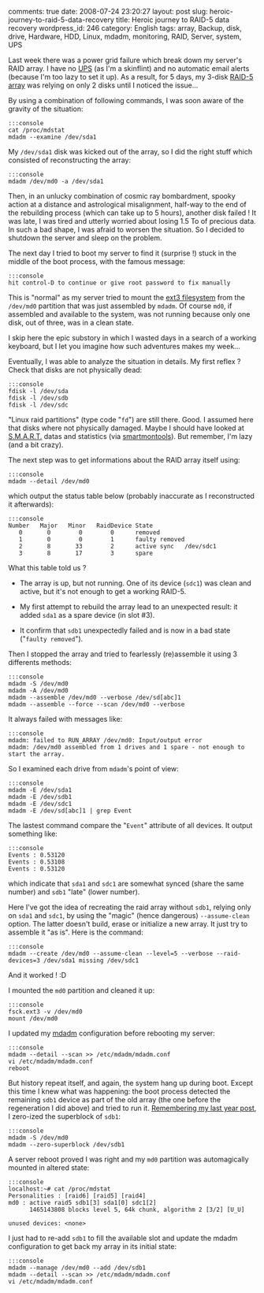 comments: true
date: 2008-07-24 23:20:27
layout: post
slug: heroic-journey-to-raid-5-data-recovery
title: Heroic journey to RAID-5 data recovery
wordpress_id: 246
category: English
tags: array, Backup, disk, drive, Hardware, HDD, Linux, mdadm, monitoring, RAID, Server, system, UPS

Last week there was a power grid failure which break down my server's RAID array. I have no [UPS](http://en.wikipedia.org/wiki/Uninterruptible_power_supply) (as I'm a skinflint) and no automatic email alerts (because I'm too lazy to set it up). As a result, for 5 days, my 3-disk [RAID-5 array](http://en.wikipedia.org/wiki/RAID_5) was relying on only 2 disks until I noticed the issue...

By using a combination of following commands, I was soon aware of the gravity of the situation:

    :::console
    cat /proc/mdstat
    mdadm --examine /dev/sda1

My `/dev/sda1` disk was kicked out of the array, so I did the right stuff which consisted of reconstructing the array:

    :::console
    mdadm /dev/md0 -a /dev/sda1

Then, in an unlucky combination of cosmic ray bombardment, spooky action at a distance and astrological misalignment, half-way to the end of the rebuilding process (which can take up to 5 hours), another disk failed ! It was late, I was tired and utterly worried about losing 1.5 To of precious data. In such a bad shape, I was afraid to worsen the situation. So I decided to shutdown the server and sleep on the problem.

The next day I tried to boot my server to find it (surprise !) stuck in the middle of the boot process, with the famous message:

    :::console
    hit control-D to continue or give root password to fix manually

This is "normal" as my server tried to mount the [ext3 filesystem](http://en.wikipedia.org/wiki/Ext3) from the `/dev/md0` partition that was just assembled by `mdadm`. Of course `md0`, if assembled and available to the system, was not running because only one disk, out of three, was in a clean state.

I skip here the epic substory in which I wasted days in a search of a working keyboard, but I let you imagine how such adventures makes my week...

Eventually, I was able to analyze the situation in details. My first reflex ? Check that disks are not physically dead:

    :::console
    fdisk -l /dev/sda
    fdisk -l /dev/sdb
    fdisk -l /dev/sdc

"Linux raid partitions" (type code "`fd`") are still there. Good. I assumed here that disks where not physically damaged. Maybe I should have looked at [S.M.A.R.T.](http://en.wikipedia.org/wiki/Self-Monitoring,_Analysis,_and_Reporting_Technology) datas and statistics (via [smartmontools](http://smartmontools.sourceforge.net)). But remember, I'm lazy (and a bit crazy).

The next step was to get informations about the RAID array itself using:

    :::console
    mdadm --detail /dev/md0

which output the status table below (probably inaccurate as I reconstructed it afterwards):

    :::console
    Number   Major   Minor   RaidDevice State
       0       0        0        0      removed
       1       0        0        1      faulty removed
       2       8       33        2      active sync   /dev/sdc1
       3       8       17        3      spare

What this table told us ?

  * The array is up, but not running. One of its device (`sdc1`) was clean and active, but it's not enough to get a working RAID-5.

  * My first attempt to rebuild the array lead to an unexpected result: it added `sda1` as a spare device (in slot #3).

  * It confirm that `sdb1` unexpectedly failed and is now in a bad state ("`faulty removed`").

Then I stopped the array and tried to fearlessly (re)assemble it using 3 differents methods:

    :::console
    mdadm -S /dev/md0
    mdadm -A /dev/md0
    mdadm --assemble /dev/md0 --verbose /dev/sd[abc]1
    mdadm --assemble --force --scan /dev/md0 --verbose

It always failed with messages like:

    :::console
    mdadm: failed to RUN_ARRAY /dev/md0: Input/output error
    mdadm: /dev/md0 assembled from 1 drives and 1 spare - not enough to start the array.

So I examined each drive from `mdadm`'s point of view:

    :::console
    mdadm -E /dev/sda1
    mdadm -E /dev/sdb1
    mdadm -E /dev/sdc1
    mdadm -E /dev/sd[abc]1 | grep Event

The lastest command compare the "`Event`" attribute of all devices. It output something like:

    :::console
    Events : 0.53120
    Events : 0.53108
    Events : 0.53120

which indicate that `sda1` and `sdc1` are somewhat synced (share the same number) and `sdb1` "late" (lower number).

Here I've got the idea of recreating the raid array without `sdb1`, relying only on `sda1` and `sdc1`, by using the "magic" (hence dangerous) `--assume-clean` option. The latter doesn't build, erase or initialize a new array. It just try to assemble it "as is". Here is the command:

    :::console
    mdadm --create /dev/md0 --assume-clean --level=5 --verbose --raid-devices=3 /dev/sda1 missing /dev/sdc1

And it worked ! :D

I mounted the `md0` partition and cleaned it up:

    :::console
    fsck.ext3 -v /dev/md0
    mount /dev/md0

I updated my [mdadm](http://neil.brown.name/blog/mdadm) configuration before rebooting my server:

    :::console
    mdadm --detail --scan >> /etc/mdadm/mdadm.conf
    vi /etc/mdadm/mdadm.conf
    reboot

But history repeat itself, and again, the system hang up during boot. Except this time I knew what was happening: the boot process detected the remaining `sdb1` device as part of the old array (the one before the regeneration I did above) and tried to run it. [Remembering my last year post](http://kevin.deldycke.com/2007/03/how-to-recover-a-raid-array-after-having-zero-ized-superblocks/), I zero-ized the superblock of `sdb1`:

    :::console
    mdadm -S /dev/md0
    mdadm --zero-superblock /dev/sdb1

A server reboot proved I was right and my `md0` partition was automagically mounted in altered state:

    :::console
    localhost:~# cat /proc/mdstat
    Personalities : [raid6] [raid5] [raid4]
    md0 : active raid5 sdb1[3] sda1[0] sdc1[2]
          1465143808 blocks level 5, 64k chunk, algorithm 2 [3/2] [U_U]

    unused devices: <none>

I just had to re-add `sdb1` to fill the available slot and update the mdadm configuration to get back my array in its initial state:

    :::console
    mdadm --manage /dev/md0 --add /dev/sdb1
    mdadm --detail --scan >> /etc/mdadm/mdadm.conf
    vi /etc/mdadm/mdadm.conf

